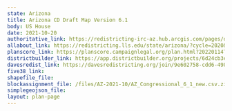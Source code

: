 ```yaml
---
state: Arizona
title: Arizona CD Draft Map Version 6.1
body: US House
date: 2021-10-20
authoritative_link: https://redistricting-irc-az.hub.arcgis.com/pages/draft-maps
allabout_link: https://redistricting.lls.edu/state/arizona/?cycle=2020&level=Congress&startdate=
planscore_link: https://planscore.campaignlegal.org/plan.html?20220114T194223.699956893Z
districtbuilder_link: https://app.districtbuilder.org/projects/6d24cb3e-fa7e-424d-91d8-42eacf0b52e6
davesredist_link: https://davesredistricting.org/join/9e602758-cdd6-4981-bb4f-19227befa4ff
five38_link:
shapefile_file:
blockassignment_file: /files/AZ-2021-10/AZ_Congressional_6_1_new.csv.zip
simplegeojson_file:
layout: plan-page
---
```

